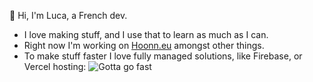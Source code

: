 👋 Hi, I'm Luca, a French dev.
- I love making stuff, and I use that to learn as much as I can.
- Right now I'm working on [Hoonn.eu](https://www.hoonn.eu) amongst other things.
- To make stuff faster I love fully managed solutions, like Firebase, or Vercel hosting: ![Gotta go fast](https://media.giphy.com/media/yXVO50FJIJMSQ/giphy.gif)

<!---
DiMatteoL/DiMatteoL is a ✨ special ✨ repository because its `README.md` (this file) appears on your GitHub profile.
You can click the Preview link to take a look at your changes.
--->
